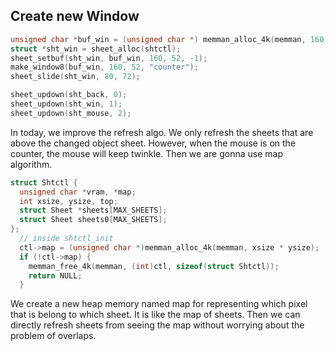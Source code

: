 ## Create new Window
``` C
unsigned char *buf_win = (unsigned char *) memman_alloc_4k(memman, 160 * 52);
struct *sht_win = sheet_alloc(shtctl);
sheet_setbuf(sht_win, buf_win, 160, 52, -1); 
make_window8(buf_win, 160, 52, "counter");
sheet_slide(sht_win, 80, 72);

sheet_updown(sht_back, 0);
sheet_updown(sht_win, 1);
sheet_updown(sht_mouse, 2);
```

In today, we improve the refresh algo. We only refresh the sheets that are above the changed object sheet. However, when the mouse is on the counter, the mouse will keep twinkle. Then we are gonna use map algorithm.
``` C
struct Shtctl {
  unsigned char *vram, *map;
  int xsize, ysize, top;
  struct Sheet *sheets[MAX_SHEETS];
  struct Sheet sheets0[MAX_SHEETS];
};
  // inside shtctl_init
  ctl->map = (unsigned char *)memman_alloc_4k(memman, xsize * ysize);
  if (!ctl->map) {
    memman_free_4k(memman, (int)ctl, sizeof(struct Shtctl));
    return NULL;
  }
```
We create a new heap memory named map for representing which pixel that is belong to which sheet. It is like the map of sheets. Then we can directly refresh sheets from seeing the map without worrying about the problem of overlaps.